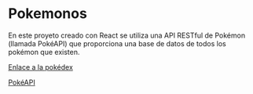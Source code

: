 # Pokemonos
En este proyeto creado con React se utiliza una API RESTful de Pokémon (llamada PokéAPI) que proporciona una base de datos de todos los pokémon que existen.

[Enlace a la pokédex](https://pokedecs.netlify.app/)

[PokéAPI](https://pokeapi.co/)
